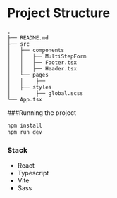 Project Structure
=================
```
.
├── README.md
├── src
│   ├── components
│   │   ├── MultiStepForm
│   │   ├── Footer.tsx
│   │   ├── Header.tsx
│   └── pages
│   │    ├── 
│   ├── styles  
│        ├── global.scss
└── App.tsx
```


###Running the project
```bash
npm install
npm run dev
```

### Stack
- React
- Typescript
- Vite
- Sass